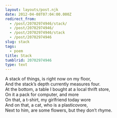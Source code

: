 ```yaml
---
layout: layouts/post.njk
date: 2012-04-08T07:04:00.000Z
redirect_from:
  - /post/20702974946/stack/
  - /post/20702974946/
  - /post/20702974946/stack
  - /post/20702974946
slug: stack
tags:
  - poem
title: Stack
tumblrid: 20702974946
type: text
---
```

<p>A stack of things, is right now on my floor,<br/>
And the stack&rsquo;s depth currently measures four.<br/>
At the bottom, a table I bought at a local thrift store,<br/>
On it a pack for computer, and more<br/>
On that, a t-shirt, my girlfriend today wore<br/>
And on that, a cat, who is a plasticovore,<br/>
Next to him, are some flowers, but they don&rsquo;t rhyme.</p>

